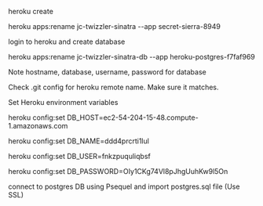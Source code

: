 heroku create

heroku apps:rename jc-twizzler-sinatra --app secret-sierra-8949

login to heroku and create database

heroku apps:rename jc-twizzler-sinatra-db --app heroku-postgres-f7faf969

Note hostname, database, username, password for database

Check .git config for heroku remote name. Make sure it matches.

Set Heroku environment variables

heroku config:set DB_HOST=ec2-54-204-15-48.compute-1.amazonaws.com

heroku config:set DB_NAME=ddd4prcrti1lul

heroku config:set DB_USER=fnkzpuquliqbsf

heroku config:set DB_PASSWORD=OIy1CKg74Vl8pJhgUuhKw9l5On

connect to postgres DB using Psequel and import postgres.sql file (Use SSL)